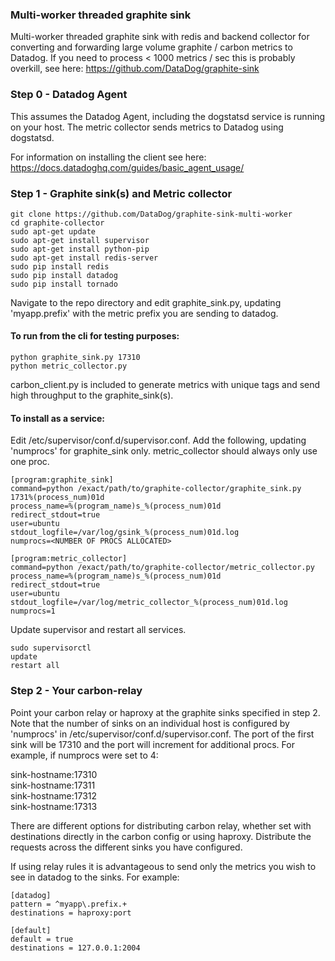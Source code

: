 ### Multi-worker threaded graphite sink

Multi-worker threaded graphite sink with redis and backend collector for converting and forwarding large volume graphite / carbon metrics to Datadog.  If you need to process < 1000 metrics / sec this is probably overkill, see here: https://github.com/DataDog/graphite-sink

### Step 0 - Datadog Agent

This assumes the Datadog Agent, including the dogstatsd service is running on your host.  The metric collector sends metrics to Datadog using dogstatsd.

For information on installing the client see here:  https://docs.datadoghq.com/guides/basic_agent_usage/

### Step 1 - Graphite sink(s) and Metric collector

```
git clone https://github.com/DataDog/graphite-sink-multi-worker
cd graphite-collector
sudo apt-get update
sudo apt-get install supervisor
sudo apt-get install python-pip
sudo apt-get install redis-server
sudo pip install redis
sudo pip install datadog
sudo pip install tornado
```

Navigate to the repo directory and edit graphite_sink.py, updating 'myapp.prefix' with the metric prefix you are sending to datadog.

#### To run from the cli for testing purposes:

`python graphite_sink.py 17310`  
`python metric_collector.py`  

carbon_client.py is included to generate metrics with unique tags and send high throughput to the graphite_sink(s).  

#### To install as a service:

Edit /etc/supervisor/conf.d/supervisor.conf.  Add the following, updating 'numprocs' for graphite_sink only.  metric_collector should always only use one proc.
```
[program:graphite_sink]
command=python /exact/path/to/graphite-collector/graphite_sink.py 1731%(process_num)01d
process_name=%(program_name)s_%(process_num)01d
redirect_stdout=true
user=ubuntu
stdout_logfile=/var/log/gsink_%(process_num)01d.log
numprocs=<NUMBER OF PROCS ALLOCATED>

[program:metric_collector]
command=python /exact/path/to/graphite-collector/metric_collector.py
process_name=%(program_name)s_%(process_num)01d
redirect_stdout=true
user=ubuntu
stdout_logfile=/var/log/metric_collector_%(process_num)01d.log
numprocs=1
```

Update supervisor and restart all services.

```
sudo supervisorctl
update
restart all
```

### Step 2 - Your carbon-relay

Point your carbon relay or haproxy at the graphite sinks specified in step 2.  Note that the number of sinks on an individual host is configured by 'numprocs' in /etc/supervisor/conf.d/supervisor.conf.  The port of the first sink will be 17310 and the port will increment for additional procs.  For example, if numprocs were set to 4:

sink-hostname:17310  
sink-hostname:17311  
sink-hostname:17312  
sink-hostname:17313  

There are different options for distributing carbon relay, whether set with destinations directly in the carbon config or using haproxy.  Distribute the requests across the different sinks you have configured.

If using relay rules it is advantageous to send only the metrics you wish to see in datadog to the sinks.  For example:

```
[datadog]
pattern = ^myapp\.prefix.+
destinations = haproxy:port

[default]
default = true
destinations = 127.0.0.1:2004
```

